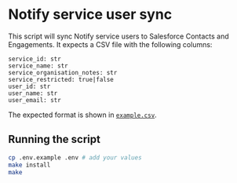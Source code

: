 # Notify service user sync

This script will sync Notify service users to Salesforce Contacts and Engagements.
It expects a CSV file with the following columns:
```
service_id: str
service_name: str
service_organisation_notes: str
service_restricted: true|false
user_id: str
user_name: str
user_email: str
```
The expected format is shown in [`example.csv`](./example.csv).

## Running the script
```sh
cp .env.example .env # add your values
make install
make
```